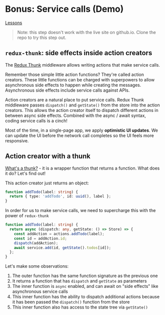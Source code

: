 # Bonus: Service calls (Demo)

[Lessons](../..)

> Note: this step doesn't work with the live site on github.io. Clone the repo to try this step out.

## `redux-thunk`: side effects inside action creators

The [Redux Thunk](https://github.com/reduxjs/redux-thunk) middleware allows writing actions that make service calls.

Remember those simple little action functions? They're called action creators. These little functions can be charged with superpowers to allow asynchronous side effects to happen while creating the messages. Asynchronous side effects include service calls against APIs.

Action creators are a natural place to put service calls. Redux Thunk middleware passes `dispatch()` and `getState()` from the store into the action creators. This allows the action creator itself to dispatch different actions in between async side effects. Combined with the async / await syntax, coding service calls is a cinch!

Most of the time, in a single-page app, we apply **optimistic UI updates**. We can update the UI before the network call completes so the UI feels more responsive.

## Action creator with a thunk

[What's a thunk?](https://daveceddia.com/what-is-a-thunk) - it is a wrapper function that returns a function. What does it do? Let's find out!

This action creator just returns an object:

```ts
function addTodo(label: string) {
  return { type: 'addTodo', id: uuid(), label };
}
```

In order for us to make service calls, we need to supercharge this with the power of `redux-thunk`

```ts
function addTodo(label: string) {
  return async (dispatch: any, getState: () => Store) => {
    const addAction = actions.addTodo(label);
    const id = addAction.id;
    dispatch(addAction);
    await service.add(id, getState().todos[id]);
  };
}
```

Let's make some observations:

1. The outer function has the same function signature as the previous one
2. It returns a function that has `dispatch` and `getState` as parameters
3. The inner function is `async` enabled, and can await on "side effects" like asynchronous service calls
4. This inner function has the ability to dispatch additional actions because it has been passed the `dispatch()` function from the store
5. This inner function also has access to the state tree via `getState()`
